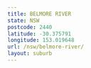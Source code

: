 ```yaml
---
title: BELMORE RIVER
state: NSW
postcode: 2440
latitude: -30.375791
longitude: 153.019648
url: /nsw/belmore-river/
layout: suburb
---
```

